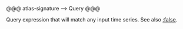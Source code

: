 @@@ atlas-signature
-->
Query
@@@

Query expression that will match any input time series. See also [:false](./false.md).
